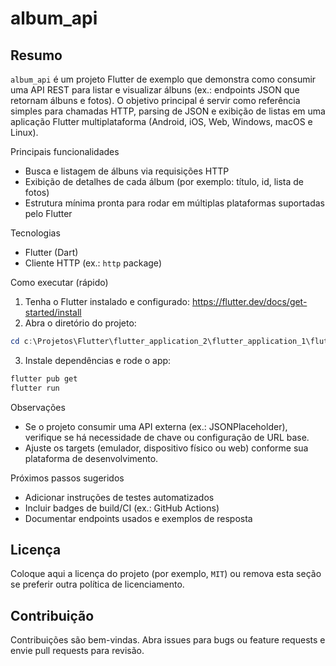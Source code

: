 # album_api

Resumo
------

`album_api` é um projeto Flutter de exemplo que demonstra como consumir uma API REST para listar e visualizar álbuns (ex.: endpoints JSON que retornam álbuns e fotos). O objetivo principal é servir como referência simples para chamadas HTTP, parsing de JSON e exibição de listas em uma aplicação Flutter multiplataforma (Android, iOS, Web, Windows, macOS e Linux).

Principais funcionalidades
- Busca e listagem de álbuns via requisições HTTP
- Exibição de detalhes de cada álbum (por exemplo: título, id, lista de fotos)
- Estrutura mínima pronta para rodar em múltiplas plataformas suportadas pelo Flutter

Tecnologias
- Flutter (Dart)
- Cliente HTTP (ex.: `http` package)

Como executar (rápido)
1. Tenha o Flutter instalado e configurado: https://flutter.dev/docs/get-started/install
2. Abra o diretório do projeto:

```powershell
cd c:\Projetos\Flutter\flutter_application_2\flutter_application_1\flutter_application_1\album_api
```

3. Instale dependências e rode o app:

```powershell
flutter pub get
flutter run
```

Observações
- Se o projeto consumir uma API externa (ex.: JSONPlaceholder), verifique se há necessidade de chave ou configuração de URL base.
- Ajuste os targets (emulador, dispositivo físico ou web) conforme sua plataforma de desenvolvimento.

Próximos passos sugeridos
- Adicionar instruções de testes automatizados
- Incluir badges de build/CI (ex.: GitHub Actions)
- Documentar endpoints usados e exemplos de resposta

Licença
-------
Coloque aqui a licença do projeto (por exemplo, `MIT`) ou remova esta seção se preferir outra política de licenciamento.

Contribuição
------------
Contribuições são bem-vindas. Abra issues para bugs ou feature requests e envie pull requests para revisão.

